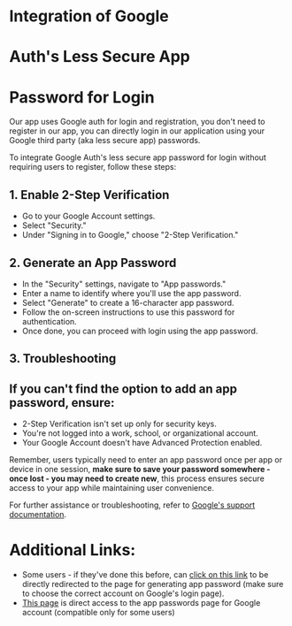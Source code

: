 # Integration of Google

# Auth's Less Secure App 

# Password for Login



Our app uses Google auth for login and registration, you don't need to register in our app, you can directly login in our application using your Google third party (aka less secure app) passwords.



To integrate Google Auth's less secure app password for login without requiring users to register, follow these steps:

## 1. Enable 2-Step Verification

- Go to your Google Account settings.
- Select "Security."
- Under "Signing in to Google," choose "2-Step Verification."

## 2. Generate an App Password

- In the "Security" settings, navigate to "App passwords."
- Enter a name to identify where you'll use the app password.
- Select "Generate" to create a 16-character app password.
- Follow the on-screen instructions to use this password for authentication.
- Once done, you can proceed with login using the app password.

## 3. Troubleshooting

## If you can't find the option to add an app password, ensure:

- 2-Step Verification isn't set up only for security keys.
- You're not logged into a work, school, or organizational account.
- Your Google Account doesn't have Advanced Protection enabled.



Remember, users typically need to enter an app password once per app or device in one session, **make sure to save your password somewhere - once lost - you may need to create new**, this process ensures secure access to your app while maintaining user convenience.

For further assistance or troubleshooting, refer to [Google's support documentation](https://support.google.com/accounts/answer/185833).



# Additional Links:

- Some users - if they've done this before, can [click on this link](https://accounts.google.com/signin/v2/challenge/pk/presend?TL=AHNYTISyxZxdow8C2FbLUMXAFKJq8Kho3poCRyNprsLT3kNYqQe7GdmuR9-nGGzH&cid=1&continue=https%3A%2F%2Fmyaccount.google.com%2Fapppasswords&ifkv=ASKXGp0Kv3PQhjhZVzHn1TCnjbSWzSgcbN0LWyAf1AmKvUlGSCEmfZlf3qWt22cSssEJN8RakQesJw&rart=ANgoxcfCVAk3qaLNBRSmm-zzJGc8ij147P1HsZj9DceWu_hKb8v_3IsACE2_clmN6F_WKu7-r4tj4DqMIbyj8bWZh3Nxbwaam2jGJLs7CQDG9qR0uqtum-Y&rpbg=1&sarp=1&scc=1&service=accountsettings&theme=glif&flowName=GlifWebSignIn&flowEntry=ServiceLogin) to be directly redirected to the page for generating app password (make sure to choose the correct account on Google's login page).
- [This page](https://security.google.com/settings/security/apppasswords?utm_source=OGB&pli=1) is direct access to the app passwords page for Google account (compatible only for some users)
